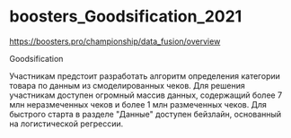 # boosters_Goodsification_2021

https://boosters.pro/championship/data_fusion/overview

Goodsification

Участникам предстоит разработать алгоритм определения категории товара по данным из смоделированных чеков. Для решения участникам доступен огромный массив данных,
содержащий более 7 млн неразмеченных чеков и более 1 млн размеченных чеков. Для быстрого старта в разделе "Данные" доступен бейзлайн, основанный на логистической
регрессии.  
